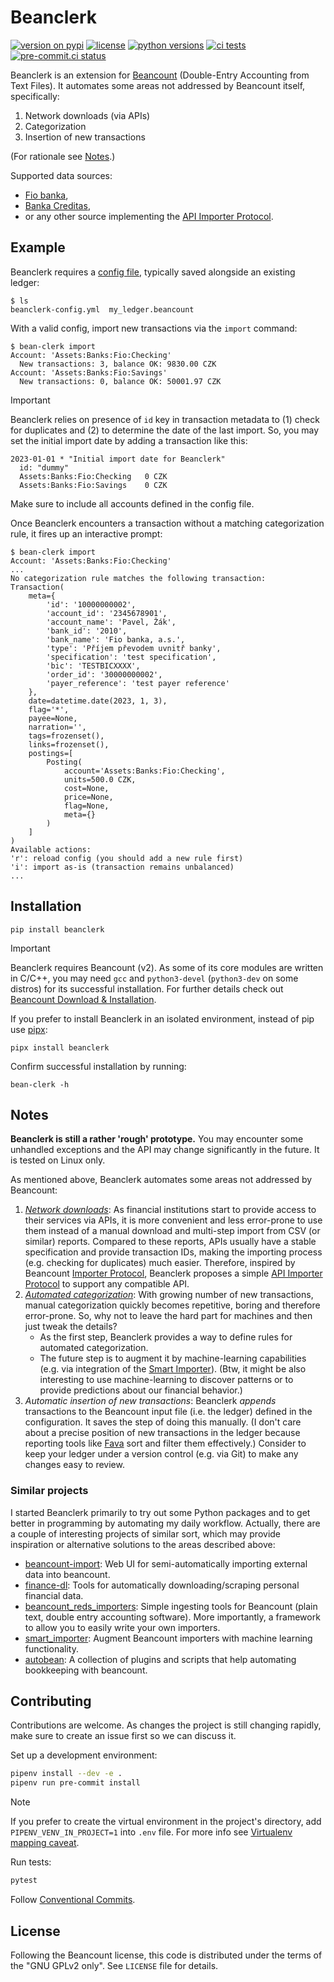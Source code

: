 # Beanclerk

[![version on pypi](https://img.shields.io/pypi/v/beanclerk)](https://pypi.org/project/beanclerk/)
[![license](https://img.shields.io/pypi/l/beanclerk)](https://pypi.org/project/beanclerk/)
[![python versions](https://img.shields.io/pypi/pyversions/beanclerk)](https://pypi.org/project/beanclerk/)
[![ci tests](https://github.com/peberanek/beanclerk/actions/workflows/tests.yml/badge.svg)](https://github.com/peberanek/beanclerk/actions/workflows/tests.yml)
[![pre-commit.ci status](https://results.pre-commit.ci/badge/github/peberanek/beanclerk/main.svg)](https://results.pre-commit.ci/latest/github/peberanek/beanclerk/main)

Beanclerk is an extension for [Beancount](https://github.com/beancount/beancount) (Double-Entry Accounting from Text Files). It automates some areas not addressed by Beancount itself, specifically:

1. Network downloads (via APIs)
1. Categorization
1. Insertion of new transactions

(For rationale see [Notes](#notes).)

Supported data sources:

* [Fio banka](https://www.fio.cz/),
* [Banka Creditas](https://www.creditas.cz/),
* or any other source implementing the [API Importer Protocol](https://github.com/peberanek/beanclerk/blob/main/beanclerk/importers/__init__.py).

## Example

Beanclerk requires a [config file](https://github.com/peberanek/beanclerk/blob/main/tests/beanclerk-config.yml), typically saved alongside an existing ledger:
```
$ ls
beanclerk-config.yml  my_ledger.beancount
```

With a valid config, import new transactions via the `import` command:
```
$ bean-clerk import
Account: 'Assets:Banks:Fio:Checking'
  New transactions: 3, balance OK: 9830.00 CZK
Account: 'Assets:Banks:Fio:Savings'
  New transactions: 0, balance OK: 50001.97 CZK
```

> [!IMPORTANT]
> Beanclerk relies on presence of `id` key in transaction metadata to (1) check for duplicates and (2) to determine the date of the last import. So, you may set the initial import date by adding a transaction like this:
> ```
> 2023-01-01 * "Initial import date for Beanclerk"
>   id: "dummy"
>   Assets:Banks:Fio:Checking   0 CZK
>   Assets:Banks:Fio:Savings    0 CZK
> ```
> Make sure to include all accounts defined in the config file.

Once Beanclerk encounters a transaction without a matching categorization rule, it fires up an interactive prompt:
```
$ bean-clerk import
Account: 'Assets:Banks:Fio:Checking'
...
No categorization rule matches the following transaction:
Transaction(
    meta={
        'id': '10000000002',
        'account_id': '2345678901',
        'account_name': 'Pavel, Žák',
        'bank_id': '2010',
        'bank_name': 'Fio banka, a.s.',
        'type': 'Příjem převodem uvnitř banky',
        'specification': 'test specification',
        'bic': 'TESTBICXXXX',
        'order_id': '30000000002',
        'payer_reference': 'test payer reference'
    },
    date=datetime.date(2023, 1, 3),
    flag='*',
    payee=None,
    narration='',
    tags=frozenset(),
    links=frozenset(),
    postings=[
        Posting(
            account='Assets:Banks:Fio:Checking',
            units=500.0 CZK,
            cost=None,
            price=None,
            flag=None,
            meta={}
        )
    ]
)
Available actions:
'r': reload config (you should add a new rule first)
'i': import as-is (transaction remains unbalanced)
...
```

## Installation

```
pip install beanclerk
```

> [!IMPORTANT]
> Beanclerk requires Beancount (v2). As some of its core modules are written in C/C++, you may need `gcc` and `python3-devel` (`python3-dev` on some distros) for its successful installation. For further details check out [Beancount Download & Installation](https://docs.google.com/document/d/1FqyrTPwiHVLyncWTf3v5TcooCu9z5JRX8Nm41lVZi0U/edit#heading=h.rs27hvxo0wyl).

If you prefer to install Beanclerk in an isolated environment, instead of pip use [pipx](https://github.com/pypa/pipx):
```
pipx install beanclerk
```

Confirm successful installation by running:
```
bean-clerk -h
```

## Notes

**Beanclerk is still a rather 'rough' prototype.** You may encounter some unhandled exceptions and the API may change significantly in the future. It is tested on Linux only.

As mentioned above, Beanclerk automates some areas not addressed by Beancount:

1. [_Network downloads_](https://beancount.github.io/docs/importing_external_data.html#automating-network-downloads): As financial institutions start to provide access to their services via APIs, it is more convenient and less error-prone to use them instead of a manual download and multi-step import from CSV (or similar) reports. Compared to these reports, APIs usually have a stable specification and provide transaction IDs, making the importing process (e.g. checking for duplicates) much easier. Therefore, inspired by Beancount [Importer Protocol](https://beancount.github.io/docs/importing_external_data.html#writing-an-importer), Beanclerk proposes a simple [API Importer Protocol](https://github.com/peberanek/beanclerk/blob/main/beanclerk/importers/__init__.py) to support any compatible API.
1. [_Automated categorization_](https://beancount.github.io/docs/importing_external_data.html#automatic-categorization): With growing number of new transactions, manual categorization quickly becomes repetitive, boring and therefore error-prone. So, why not to leave the hard part for machines and then just tweak the details?
    * As the first step, Beanclerk provides a way to define rules for automated categorization.
    * The future step is to augment it by machine-learning capabilities (e.g. via integration of the [Smart Importer](https://github.com/beancount/smart_importer)). (Btw, it might be also interesting to use machine-learning to discover patterns or to provide predictions about our financial behavior.)
1. _Automatic insertion of new transactions_: Beanclerk _appends_ transactions to the Beancount input file (i.e. the ledger) defined in the configuration. It saves the step of doing this manually. (I don't care about a precise position of new transactions in the ledger because reporting tools like [Fava](https://github.com/beancount/fava) sort and filter them effectively.) Consider to keep your ledger under a version control (e.g. via Git) to make any changes easy to review.

### Similar projects

I started Beanclerk primarily to try out some Python packages and to get better in programming by automating my daily workflow. Actually, there are a couple of interesting projects of similar sort, which may provide inspiration or alternative solutions to the areas described above:

* [beancount-import](https://github.com/jbms/beancount-import): Web UI for semi-automatically importing external data into beancount.
* [finance-dl](https://github.com/jbms/finance-dl): Tools for automatically downloading/scraping personal financial data.
* [beancount_reds_importers](https://github.com/redstreet/beancount_reds_importers): Simple ingesting tools for Beancount (plain text, double entry accounting software). More importantly, a framework to allow you to easily write your own importers.
* [smart_importer](https://github.com/beancount/smart_importer): Augment Beancount importers with machine learning functionality.
* [autobean](https://github.com/SEIAROTg/autobean): A collection of plugins and scripts that help automating bookkeeping with beancount.

## Contributing

Contributions are welcome. As changes the project is still changing rapidly, make sure to create an issue first so we can discuss it.

Set up a development environment:
```bash
pipenv install --dev -e .
pipenv run pre-commit install
```

> [!NOTE]
> If you prefer to create the virtual environment in the project's directory, add `PIPENV_VENV_IN_PROJECT=1` into `.env` file. For more info see [Virtualenv mapping caveat](https://pipenv.pypa.io/en/latest/installation/#virtualenv-mapping-caveat).

Run tests:
```bash
pytest
```

Follow [Conventional Commits](https://www.conventionalcommits.org/en/v1.0.0/).

## License

Following the Beancount license, this code is distributed under the terms of the "GNU GPLv2 only". See `LICENSE` file for details.
